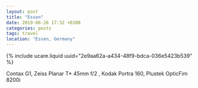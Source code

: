 ```yaml
---
layout: post
title: "Essen"
date: 2019-06-26 17:32 +0100
categories: posts
tags: travel
location: "Essen, Germany"
---
```


{% include ucare.liquid uuid="2e9aa62a-a434-48f9-bdca-036e5423b539" %}

Contax G1, Zeiss Planar T* 45mm f/2 , Kodak Portra 160, Plustek OpticFim 8200i





